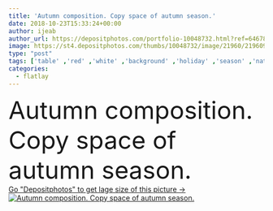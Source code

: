 ```yaml
---
title: 'Autumn composition. Copy space of autumn season.'
date: 2018-10-23T15:33:24+00:00
author: ijeab
author_url: https://depositphotos.com/portfolio-10048732.html?ref=64678756
image: https://st4.depositphotos.com/thumbs/10048732/image/21960/219609158/api_thumb_450.jpg?forcejpeg=true
type: "post"
tags: ['table' ,'red' ,'white' ,'background' ,'holiday' ,'season' ,'nature' ,'leaf' ,'abstract' ,'plant' ,'texture' ,'autumn' ,'orange' ,'flower' ,'tree' ,'october' ,'branch' ,'border' ,'card' ,'frame' ,'vintage' ,'creative' ,'concept' ,'cozy' ,'forest' ,'desk' ,'dry' ,'composition' ,'layout' ,'postcard' ,'herbarium' ,'november' ,'September' ,'above' ,'autumnal' ,'thanksgiving' ,'pressed' ,'minimal' ,'mockup' ,'mock' ,'top view' ,'flat lay' ,'flatlay' ]
categories: 
  - flatlay
---
```

<div aling="center">
            <font size="60"> Autumn composition. Copy space of autumn season.</font>   
</div>
<div>
    <a href='https://st4.depositphotos.com/thumbs/10048732/image/21960/219609158/api_thumb_450.jpg?forcejpeg=true?ref=64678756' target=_blank > Go "Depositphotos" to get lage size of this picture ->
        <img href='https://st4.depositphotos.com/thumbs/10048732/image/21960/219609158/api_thumb_450.jpg?forcejpeg=true?ref=64678756' src='https://st4.depositphotos.com/10048732/21960/i/950/depositphotos_219609158-stock-photo-autumn-composition-copy-space-autumn.jpg?forcejpeg=true' alt='Autumn composition. Copy space of autumn season.' >
    </a>
</div>
